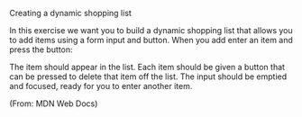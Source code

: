 Creating a dynamic shopping list

In this exercise we want you to build a dynamic shopping list that allows you to add items using a form input and button. When you add enter an item and press the button:

The item should appear in the list.
Each item should be given a button that can be pressed to delete that item off the list.
The input should be emptied and focused, ready for you to enter another item.

(From: MDN Web Docs)